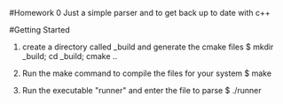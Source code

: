 #Homework 0
Just a simple parser and to get back up to date with c++

#Getting Started

1. create a directory called _build and generate the cmake files
    $ mkdir _build; cd _build; cmake ..

2. Run the make command to compile the files for your system
    $ make

3. Run the executable "runner" and enter the file to parse
    $ ./runner